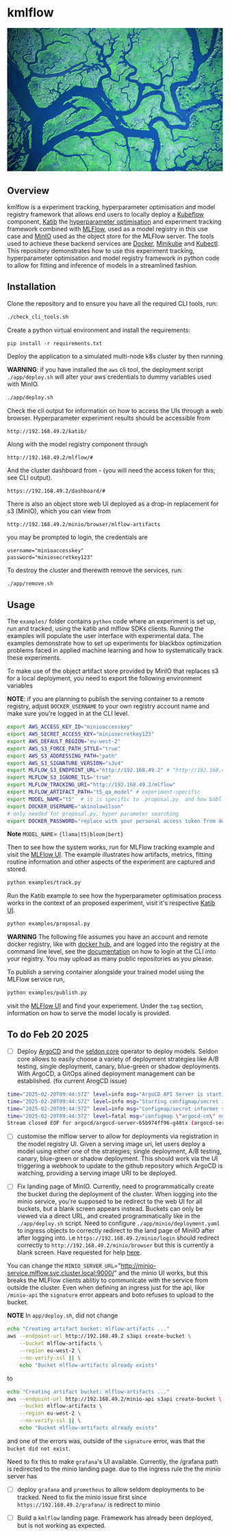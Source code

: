 # kmlflow

![](img/kflow.jpg 'locally-kubeflow')

## Overview 

kmlflow is a experiment tracking, hyperparameter optimisation and model registry framework that allows end users to locally deploy a [Kubeflow](https://www.kubeflow.org/) component, [Katib](https://www.kubeflow.org/docs/components/katib/overview/) the [hyperparameter optimisation](https://en.wikipedia.org/wiki/Hyperparameter_optimization) and experiment tracking framework combined with [MLFlow](https://mlflow.org/), used as a model registry in this use case and [MinIO](https://min.io/) used as the object store for the MLFlow server. The tools used to achieve these backend services are [Docker](https://www.docker.com/), [Minikube](https://minikube.sigs.k8s.io/docs/) and [Kubectl](https://kubernetes.io/docs/reference/kubectl/). This repository demonstrates how to use this experiment tracking, hyperparameter optimisation and model registry framework in python code to allow for fitting and inference of models in a streamlined fashion. 


## Installation



Clone the repository and to ensure you have all the required CLI tools, run:
```bash
./check_cli_tools.sh
```

Create a python virtual environment and install the requirements: 
```
pip install -r requirements.txt
```


Deploy the application to a simulated multi-node k8s cluster by then running

**WARNING**: if you have installed the `aws` cli tool, the deployment script `./app/deploy.sh` will alter your aws credentials to dummy variables used with MinIO. 

```bash 
./app/deploy.sh
```


Check the cli output for information on how to access the UIs through a web browser. Hyperparameter experiment results should be accessible from
```
http://192.168.49.2/katib/
```
Along with the model registry component through
```
http://192.168.49.2/mlflow/#
```
And the cluster dashboard from - (you will need the access token for this; see CLI output).
```
https://192.168.49.2/dashboard/#
```
There is also an object store web UI deployed as a drop-in replacement for s3 (MinIO), which you can view from 
```
http://192.168.49.2/minio/browser/mlflow-artifacts
```
you may be prompted to login, the credentials are 
```
username="minioaccesskey"
password="miniosecretkey123"
```


To destroy the cluster and therewith remove the services, run:
```bash 
./app/remove.sh
```

## Usage 

The `examples/` folder contains `python` code where an experiment is set up, run and tracked, using the katib and mlflow SDKs clients. Running the examples will populate the user interface with experimental data. The examples demonstrate how to set up experiments for blackbox optimization problems faced in applied machine learning and how to systematically track these experiments.


To make use of the object artifact store provided by MinIO that replaces s3 for a local deployment, you need to export the following environment variables 

**NOTE**: if you are planning to publish the serving container to a remote registry, adjust `DOCKER_USERNAME` to your own registry account name and make sure you're logged in at the CLI level. 

```bash
export AWS_ACCESS_KEY_ID="minioaccesskey"
export AWS_SECRET_ACCESS_KEY="miniosecretkey123"
export AWS_DEFAULT_REGION="eu-west-2"
export AWS_S3_FORCE_PATH_STYLE="true"
export AWS_S3_ADDRESSING_PATH="path"
export AWS_S3_SIGNATURE_VERSION="s3v4"
export MLFLOW_S3_ENDPOINT_URL="http://192.168.49.2" # "http://192.168.49.2"
export MLFLOW_S3_IGNORE_TLS="true"
export MLFLOW_TRACKING_URI="http://192.168.49.2/mlflow"
export MLFLOW_ARTIFACT_PATH="t5_qa_model" # experiment-specific
export MODEL_NAME="t5"  # is is specific to  proposal.py  and how babl the library is configured to load models
export DOCKER_USERNAME="akinolawilson"
# only needed for proposal.py, hyper parameter searching 
export DOCKER_PASSWORD="replace with your personal access token from dockerhub"
```


**Note** `MODEL_NAME`= `{llama|t5|bloom|bert}`

Then to see how the system works, run for MLFlow tracking example and visit the [MLFlow UI](http://192.168.49.2/mlflow/#). The example illustrates how artifacts, metrics, fitting routine information and other aspects of the experiment are captured and stored.  
```bash 
python examples/track.py
```
Run the Katib example to see how the hyperparameter optimisation process works in the context of an proposed experiment, visit it's respective [Katib UI](http://192.168.49.2/katib/). 
```bash
python examples/proposal.py
``` 
**WARNING**
The following file assumes you have an account and remote docker registry, like with [docker hub](https://hub.docker.com/), and are logged into the registry at the command line level, see the [documentation](https://docs.docker.com/reference/cli/docker/login/) on how to login at the CLI into your registry. You may upload as many public repositories as you please. 

To publish a serving container alongside your trained model using the MLFlow service run, 
```bash
python examples/publish.py
```

visit the [MLFlow UI](http://192.168.49.2/mlflow/#) and find your experiement. Under the `tag` section, information on how to serve the model locally is provided. 





## To do Feb 20 2025

- [ ] Deploy [ArgoCD](https://argo-cd.readthedocs.io/en/stable/) and the [seldon core](https://docs.seldon.io/projects/seldon-core/en/latest/index.html) operator to deploy models. Seldon core allows to easily choose a variety of deployment strategies like A/B testing, single deployment, canary, blue-green or shadow deployments. With ArgoCD, a GitOps alined deployment management can be established. (fix current ArogCD issue)
```bash
time="2025-02-20T09:44:57Z" level=info msg="ArgoCD API Server is starting" built="2022-10-25T14:40:01Z" commit=b895da457791d56f01522796a8c3cd0f583d5d91 namespace=argocd port=8080 version=v2.5.0+b895da4
time="2025-02-20T09:44:57Z" level=info msg="Starting configmap/secret informers"
time="2025-02-20T09:44:57Z" level=info msg="Configmap/secret informer synced"
time="2025-02-20T09:44:57Z" level=fatal msg="configmap \"argocd-cm\" not found"
Stream closed EOF for argocd/argocd-server-65b974ff96-g48tx (argocd-server)
```

- [ ] customise the mlflow server to allow for deployments via registration in the model registry UI. Given a  serving image uri, let users deploy a model using either one of the strategies; single deployment, A/B testing,  canary, blue-green or shadow deployment. This should work via the UI triggering a webhook to update to the github repository which ArgoCD is watching, providing a serving image URI to be deployed. 


- [ ] Fix landing page of MinIO. Currently, need to programmatically create the bucket during the deployment of the cluster. When logging into the minio service, you're supposed to be redirect to the web UI for all buckets, but a blank screen appears instead. Buckets can only be viewed via a direct URL, and created programmatically like in the `./app/deploy.sh` script. Need to configure `./app/minio/deployment.yaml` to ingress objects to correctly redirect to the land page of MiniIO after after logging into. i.e 
`https://192.168.49.2/minio/login` should redirect correctly to `http://192.168.49.2/minio/browser` but this is currently a blank screen. Have requested for help [here](https://stackoverflow.com/questions/79441292/minio-browser-acccess-issue-login-page-appears-without-issue-and-so-do-buckets). 

You can change the `MINIO_SERVER_URL`="http://minio-service.mlflow.svc.cluster.local:9000/" and the minio UI works, but this breaks the MLFlow clients ablitiy to communicate with the service from outside the cluster. 
Even when defining an ingress just for the api, like `/minio-api` the `signature` error appears and boto refuses to upload to the bucket.

**NOTE** In `app/deploy.sh`, did not change 
```bash
echo "Creating artifact bucket: mlflow-artifacts ..."
aws --endpoint-url http://192.168.49.2 s3api create-bucket \
    --bucket mlflow-artifacts \
    --region eu-west-2 \
    --no-verify-ssl || \
    echo "Bucket mlflow-artifacts already exists"
```
to
```bash
echo "Creating artifact bucket: mlflow-artifacts ..."
aws --endpoint-url http://192.168.49.2/minio-api s3api create-bucket \
    --bucket mlflow-artifacts \
    --region eu-west-2 \
    --no-verify-ssl || \
    echo "Bucket mlflow-artifacts already exists"
```
and one of the errors was, outside of the `signature` error, was that the `bucket did not exist`. 

Need to fix this to make `grafana`'s UI available. Currently, the /grafana path is redirected to the minio landing page. due to the ingress rule the the minio server has 


- [ ] deploy `grafana` and `prometheus` to allow seldom deployments to be tracked. Need to fix the minio issue first since `https://192.168.49.2/grafana/` is redirect to minio 


- [ ]  Build a `kmlflow` landing page. Framework has already been deployed, but is not working as expected. 



